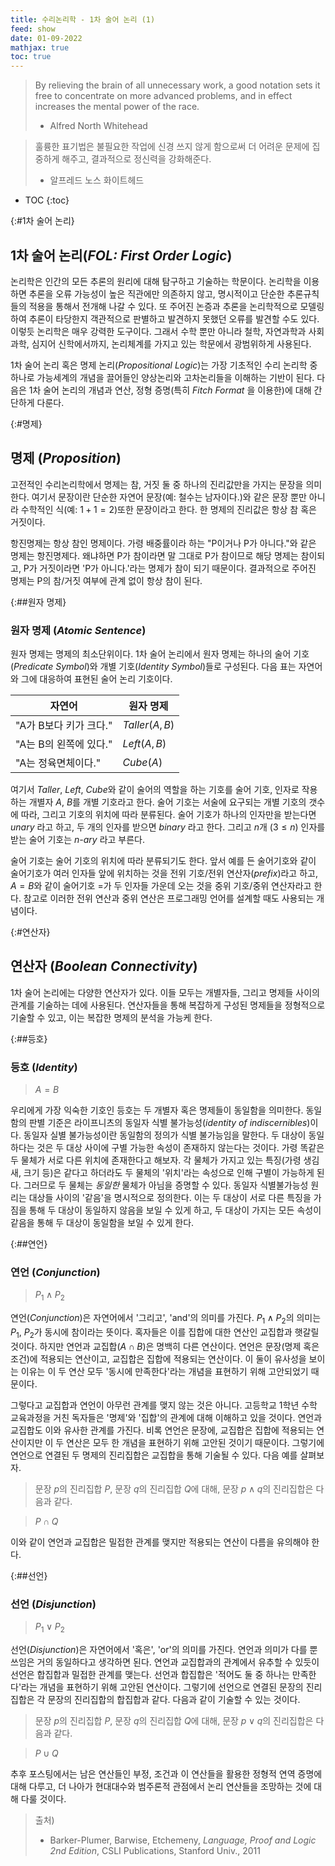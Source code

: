 ```yaml
---
title: 수리논리학 - 1차 술어 논리 (1)
feed: show
date: 01-09-2022
mathjax: true
toc: true
---
```


> By relieving the brain of all unnecessary work, a good notation sets it free to concentrate on more advanced problems, and in effect increases the mental power of the race. 
> 
> - Alfred North Whitehead

> 훌륭한 표기법은 불필요한 작업에 신경 쓰지 않게 함으로써 더 어려운 문제에 집중하게 해주고, 결과적으로 정신력을 강화해준다. 
>  
> - 알프레드 노스 화이트헤드


* TOC
{:toc}

{:#1차 술어 논리}
## 1차 술어 논리(_FOL: First Order Logic_)
논리학은 인간의 모든 추론의 원리에 대해 탐구하고 기술하는 학문이다. 논리학을 이용하면 추론을 오류 가능성이 높은 직관에만 의존하지 않고, 명시적이고 단순한 추론규칙들의 적용을 통해서 전개해 나갈 수 있다. 또 주어진 논증과 추론을 논리학적으로 모델링하여 추론이 타당한지 객관적으로 판별하고 발견하지 못했던 오류를 발견할 수도 있다. 이렇듯 논리학은 매우 강력한 도구이다. 그래서 수학 뿐만 아니라 철학, 자연과학과 사회과학, 심지어 신학에서까지, 논리체계를 가지고 있는 학문에서 광범위하게 사용된다. 

1차 술어 논리 혹은 명제 논리(_Propositional Logic_)는 가장 기초적인 수리 논리학 중 하나로 가능세계의 개념을 끌어들인 양상논리와 고차논리들을 이해하는 기반이 된다. 다음은 1차 술어 논리의 개념과 연산, 정형 증명(특히 _Fitch Format_ 을 이용한)에 대해 간단하게 다룬다.

{:#명제}
## 명제 (_Proposition_)
고전적인 수리논리학에서 명제는 참, 거짓 둘 중 하나의 진리값만을 가지는 문장을 의미한다. 여기서 문장이란 단순한 자연어 문장(예: 철수는 남자이다.)와 같은 문장 뿐만 아니라 수학적인 식(예: $1 + 1 = 2$)또한 문장이라고 한다. 한 명제의 진리값은 항상 참 혹은 거짓이다.

항진명제는 항상 참인 명제이다. 가령 배중률이라 하는 "P이거나 P가 아니다."와 같은 명제는 항진명제다. 왜냐하면 P가 참이라면 말 그대로 P가 참이므로 해당 명제는 참이되고, P가 거짓이라면 'P가 아니다.'라는 명제가 참이 되기 때문이다. 결과적으로 주어진 명제는 P의 참/거짓 여부에 관계 없이 항상 참이 된다. 

{:##원자 명제}
### 원자 명제 (_Atomic Sentence_)
원자 명제는 명제의 최소단위이다. 1차 술어 논리에서 원자 명제는 하나의 술어 기호(_Predicate Symbol_)와 개별 기호(_Identity Symbol_)들로 구성된다. 다음 표는 자연어와 그에 대응하여 표현된 술어 논리 기호이다.  

| 자연어 | 원자 명제 |
|-|-|
| "A가 B보다 키가 크다." | $Taller(A, B)$ |
| "A는 B의 왼쪽에 있다." | $Left(A, B)$ |
| "A는 정육면체이다." | $Cube(A)$ |

여기서 $Taller$, $Left$, $Cube$와 같이 술어의 역할을 하는 기호를 술어 기호, 인자로 작용하는 개별자 $A$, $B$를 개별 기호라고 한다. 술어 기호는 서술에 요구되는 개별 기호의 갯수에 따라, 그리고 기호의 위치에 따라 분류된다. 술어 기호가 하나의 인자만을 받는다면 _unary_ 라고 하고, 두 개의 인자를 받으면 _binary_ 라고 한다. 그리고 $n$개 ($3 \leq n$) 인자를 받는 술어 기호는 _n-ary_ 라고 부른다.
 
술어 기호는 술어 기호의 위치에 따라 분류되기도 한다. 앞서 예를 든 술어기호와 같이 술어기호가 여러 인자들 앞에 위치하는 것을 전위 기호/전위 연산자(_prefix_)라고 하고, $A = B$와 같이 술어기호 $=$가 두 인자들 가운데 오는 것을 중위 기호/중위 연산자라고 한다. 참고로 이러한 전위 연산과 중위 연산은 프로그래밍 언어를 설계할 때도 사용되는 개념이다.

{:#연산자}
## 연산자 (_Boolean Connectivity_)
1차 술어 논리에는 다양한 연산자가 있다. 이들 모두는 개별자들, 그리고 명제들 사이의 관계를 기술하는 데에 사용된다. 연산자들을 통해 복잡하게 구성된 명제들을 정형적으로 기술할 수 있고, 이는 복잡한 명제의 분석을 가능케 한다.

{:##등호}
### 등호 (_Identity_)
> $A = B$

우리에게 가장 익숙한 기호인 등호는 두 개별자 혹은 명제들이 동일함을 의미한다. 동일함의 판별 기준은 라이프니츠의 동일자 식별 불가능성(_identity of indiscernibles_)이다. 동일자 실별 불가능성이란 동일함의 정의가 식별 불가능임을 말한다. 두 대상이 동일하다는 것은 두 대상 사이에 구별 가능한 속성이 존재하지 않는다는 것이다. 가령 똑같은 두 물체가 서로 다른 위치에 존재한다고 해보자. 각 물체가 가지고 있는 특징(가령 생김새, 크기 등)은 같다고 하더라도 두 물체의 '위치'라는 속성으로 인해 구별이 가능하게 된다. 그러므로 두 물체는 _동일한_ 물체가 아님을 증명할 수 있다. 동일자 식별불가능성 원리는 대상들 사이의 '같음'을 명시적으로 정의한다. 이는 두 대상이 서로 다른 특징을 가짐을 통해 두 대상이 동일하지 않음을 보일 수 있게 하고, 두 대상이 가지는 모든 속성이 같음을 통해 두 대상이 동일함을 보일 수 있게 한다.

{:##연언}
### 연언 (_Conjunction_)
> $P_1 \land P_2$

연언(_Conjunction_)은 자연어에서 '그리고', 'and'의 의미를 가진다. $P_1 \land P_2$의 의미는 $P_1$, $P_2$가 동시에 참이라는 뜻이다. 혹자들은 이를 집합에 대한 연산인 교집합과 햇갈릴 것이다. 하지만 연언과 교집합($A \cap B$)은 명백히 다른 연산이다. 연언은 문장(명제 혹은 조건)에 적용되는 연산이고, 교집합은 집합에 적용되는 연산이다. 이 둘이 유사성을 보이는 이유는 이 두 연산 모두 '동시에 만족한다'라는 개념을 표현하기 위해 고안되었기 때문이다.

그렇다고 교집합과 연언이 아무런 관계를 맺지 않는 것은 아니다. 고등학교 1학년 수학 교육과정을 거친 독자들은 '명제'와 '집합'의 관계에 대해 이해하고 있을 것이다. 연언과 교집합도 이와 유사한 관계를 가진다. 비록 연언은 문장에, 교집합은 집합에 적용되는 연산이지만 이 두 연산은 모두 한 개념을 표현하기 위해 고안된 것이기 때문이다. 그렇기에 연언으로 연결된 두 명제의 진리집합은 교집합을 통해 기술될 수 있다. 다음 예를 살펴보자.

> 문장 $p$의 진리집합 $P$, 문장 $q$의 진리집합 $Q$에 대해, 
> 문장 $p \land q$의 진리집합은 다음과 같다.

> $P \cap Q$

이와 같이 연언과 교집합은 밀접한 관계를 맺지만 적용되는 연산이 다름을 유의해야 한다.

{:##선언}
### 선언 (_Disjunction_)
> $P_1 \lor P_2$

선언(_Disjunction_)은 자연어에서 '혹은', 'or'의 의미를 가진다. 연언과 의미가 다를 뿐 쓰임은 거의 동일하다고 생각하면 된다. 연언과 교집합과의 관계에서 유추할 수 있듯이 선언은 합집합과 밀접한 관계를 맺는다. 선언과 합집합은 '적어도 둘 중 하나는 만족한다'라는 개념을 표현하기 위해 고안된 연산이다. 그렇기에 선언으로 연결된 문장의 진리집합은 각 문장의 진리집합의 합집합과 같다. 다음과 같이 기술할 수 있는 것이다.

> 문장 $p$의 진리집합 $P$, 문장 $q$의 진리집합 $Q$에 대해, 
> 문장 $p \lor q$의 진리집합은 다음과 같다.

> $P \cup Q$

추후 포스팅에서는 남은 연산들인 부정, 조건과 이 연산들을 활용한 정형적 연역 증명에 대해 다루고, 더 나아가 현대대수와 범주론적 관점에서 논리 연산들을 조망하는 것에 대해 다룰 것이다.

> 출처)   
> - Barker-Plumer, Barwise, Etchemeny, _Language, Proof and Logic 2nd Edition_, CSLI Publications, Stanford Univ., 2011
